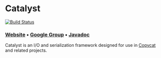# Catalyst

[![Build Status](https://travis-ci.org/atomix/catalyst.png)](https://travis-ci.org/atomix/catalyst)

### [Website][Website] • [Google Group][Google group] • [Javadoc][Javadoc]

Catalyst is an I/O and serialization framework designed for use in [Copycat](http://github.com/atomix/copycat)
and related projects.

[Website]: http://atomix.io/user-manual/io-serialization/
[Google group]: https://groups.google.com/forum/#!forum/copycat
[Javadoc]: http://atomix.github.io/catalyst/api/1.0.0-SNAPSHOT/
